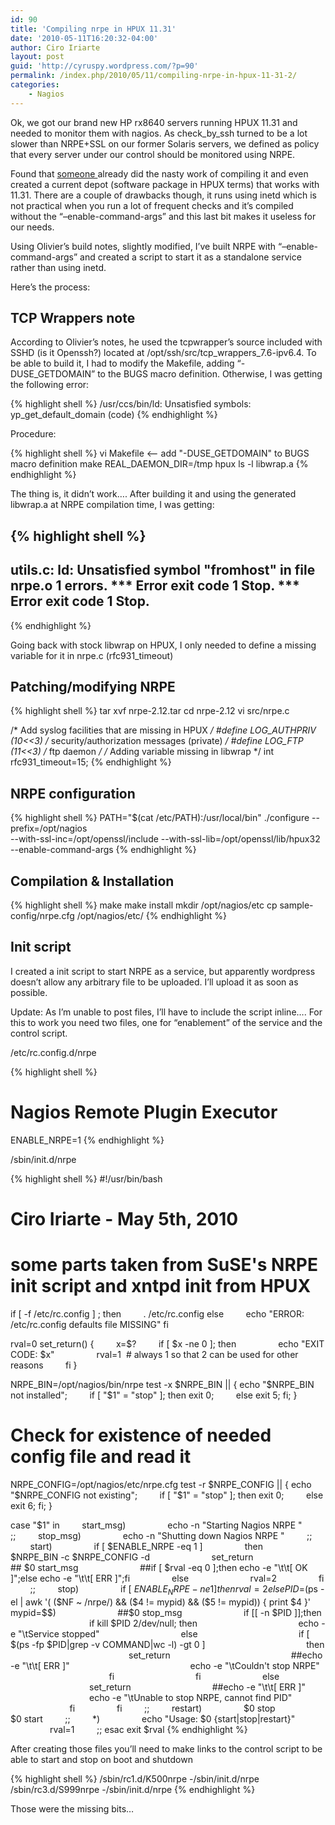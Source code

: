 ```yaml
---
id: 90
title: 'Compiling nrpe in HPUX 11.31'
date: '2010-05-11T16:20:32-04:00'
author: Ciro Iriarte
layout: post
guid: 'http://cyruspy.wordpress.com/?p=90'
permalink: /index.php/2010/05/11/compiling-nrpe-in-hpux-11-31-2/
categories:
    - Nagios
---
```


Ok, we got our brand new HP rx8640 servers running HPUX 11.31 and needed to monitor them with nagios. As check\_by\_ssh turned to be a lot slower than NRPE+SSL on our former Solaris servers, we defined as policy that every server under our control should be monitored using NRPE.

Found that [someone ](http://www.mayoxide.com/naghpux/)already did the nasty work of compiling it and even created a current depot (software package in HPUX terms) that works with 11.31. There are a couple of drawbacks though, it runs using inetd which is not practical when you run a lot of frequent checks and it’s compiled without the “–enable-command-args” and this last bit makes it useless for our needs.

Using Olivier’s build notes, slightly modified, I’ve built NRPE with “–enable-command-args” and created a script to start it as a standalone service rather than using inetd.

Here’s the process:

## **TCP Wrappers note**

According to Olivier’s notes, he used the tcpwrapper’s source included with SSHD (is it Openssh?) located at /opt/ssh/src/tcp\_wrappers\_7.6-ipv6.4. To be able to build it, I had to modify the Makefile, adding “-DUSE\_GETDOMAIN” to the BUGS macro definition. Otherwise, I was getting the following error:

{% highlight shell %}
/usr/ccs/bin/ld: Unsatisfied symbols: yp_get_default_domain (code)
{% endhighlight %}

Procedure:

{% highlight shell %}
vi Makefile <-- add "-DUSE_GETDOMAIN" to BUGS macro definition
make REAL_DAEMON_DIR=/tmp hpux
ls -l libwrap.a
{% endhighlight %}

The thing is, it didn’t work…. After building it and using the generated libwrap.a at NRPE compilation time, I was getting:

{% highlight shell %}
-------------
utils.c:
ld: Unsatisfied symbol "fromhost" in file nrpe.o
1 errors.
*** Error exit code 1
Stop.
*** Error exit code 1
Stop.
-------------
{% endhighlight %}

Going back with stock libwrap on HPUX, I only needed to define a missing variable for it in nrpe.c (rfc931\_timeout)

## **Patching/modifying NRPE**

{% highlight shell %}
tar xvf nrpe-2.12.tar
cd nrpe-2.12
vi src/nrpe.c

/* Add syslog facilities that are missing in HPUX */
#define LOG_AUTHPRIV (10<<3) /* security/authorization messages (private) */
#define LOG_FTP (11<<3) /* ftp daemon */
/* Adding variable missing in libwrap */
int rfc931_timeout=15;
{% endhighlight %}

## **NRPE configuration**

{% highlight shell %}
PATH="$(cat /etc/PATH):/usr/local/bin" ./configure --prefix=/opt/nagios \
   --with-ssl-inc=/opt/openssl/include --with-ssl-lib=/opt/openssl/lib/hpux32 \
   --enable-command-args
{% endhighlight %}

## **Compilation &amp; Installation**

{% highlight shell %}
make
make install
mkdir /opt/nagios/etc
cp sample-config/nrpe.cfg /opt/nagios/etc/
{% endhighlight %}

## **Init script**

I created a init script to start NRPE as a service, but apparently wordpress doesn’t allow any arbitrary file to be uploaded. I’ll upload it as soon as possible.

Update: As I’m unable to post files, I’ll have to include the script inline…. For this to work you need two files, one for “enablement” of the service and the control script.

/etc/rc.config.d/nrpe

{% highlight shell %}
# Nagios Remote Plugin Executor 
ENABLE_NRPE=1
{% endhighlight %}

/sbin/init.d/nrpe

{% highlight shell %}
#!/usr/bin/bash
# Ciro Iriarte - May 5th, 2010
# some parts taken from SuSE's NRPE init script and xntpd init from HPUX

if [ -f /etc/rc.config ] ; then
        . /etc/rc.config
else
        echo "ERROR: /etc/rc.config defaults file MISSING"
fi

rval=0
set_return() {
        x=$?
        if [ $x -ne 0 ]; then
                echo "EXIT CODE: $x"
                rval=1  # always 1 so that 2 can be used for other reasons
        fi
}

NRPE_BIN=/opt/nagios/bin/nrpe
test -x $NRPE_BIN || { echo "$NRPE_BIN not installed";
        if [ "$1" = "stop" ]; then exit 0;
        else exit 5; fi; }

# Check for existence of needed config file and read it
NRPE_CONFIG=/opt/nagios/etc/nrpe.cfg
test -r $NRPE_CONFIG || { echo "$NRPE_CONFIG not existing";
        if [ "$1" = "stop" ]; then exit 0;
        else exit 6; fi; }

case "$1" in
        start_msg)
                echo -n "Starting Nagios NRPE "
        ;;
        stop_msg)
                echo -n "Shutting down Nagios NRPE "
        ;;
        start)
                if [ $ENABLE_NRPE -eq 1 ]
                then
                        $NRPE_BIN -c $NRPE_CONFIG -d
                        set_return
                        ## $0 start_msg
                        ##if [ $rval -eq 0 ];then echo -e "\t\t[ OK ]";else echo -e "\t\t[ ERR ]";fi 
                else
                        rval=2
                fi
        ;;
        stop)
                if [ $ENABLE_NRPE -ne 1 ]
                then
                        rval=2
                else
                        PID=$(ps -el | awk '( ($NF ~ /nrpe/) && ($4 != mypid) && ($5 != mypid)) { print $4 }' mypid=$$)
                        ##$0 stop_msg
                        if [[ -n $PID ]];then
                                if kill $PID 2/dev/null; then
                                        echo -e "\tService stopped"
                                else
                                        if [ $(ps -fp $PID|grep -v COMMAND|wc -l) -gt 0 ]
                                        then
                                                set_return
                                                ##echo -e "\t\t[ ERR ]"
                                                echo -e "\tCouldn't stop NRPE"
                                        fi
                                fi
                        else
                                set_return
                                ##echo -e "\t\t[ ERR ]"
                                echo -e "\tUnable to stop NRPE, cannot find PID"
                        fi
                fi
        ;;
        restart)
                $0 stop
                $0 start
        ;;
        *)
                echo "Usage: $0 {start|stop|restart}"
                rval=1
        ;;
esac
exit $rval
{% endhighlight %}

After creating those files you’ll need to make links to the control script to be able to start and stop on boot and shutdown

{% highlight shell %}
/sbin/rc1.d/K500nrpe -/sbin/init.d/nrpe
/sbin/rc3.d/S999nrpe -/sbin/init.d/nrpe
{% endhighlight %}

Those were the missing bits…
